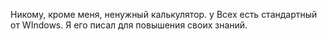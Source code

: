 Никому, кроме меня, ненужный калькулятор. у Всех есть стандартный от WIndows. Я его писал для повышения своих знаний.
